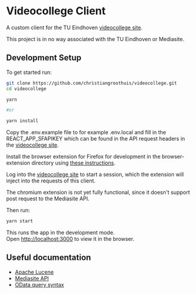 # Videocollege Client

A custom client for the TU Eindhoven [videocollege site](https://videocollege.tue.nl).

This project is in no way associated with the TU Eindhoven or Mediasite.

## Development Setup

To get started run:

```bash
git clone https://github.com/christiangroothuis/videocollege.git
cd videocollege

yarn

#or

yarn install
```

Copy the .env.example file to for example .env.local and fill in the REACT_APP_SFAPIKEY which can be found in the API request headers in the [videocollege site](https://videocollege.tue.nl).

Install the browser extension for Firefox for development in the browser-extension directory using [these instructions](https://extensionworkshop.com/documentation/develop/temporary-installation-in-firefox/).

Log into the [videocollege site](https://videocollege.tue.nl/Mediasite/Manage) to start a session, which the extension will inject into the requests of this client.

The chromium extension is not yet fully functional, since it doesn't support post request to the Mediasite API.

Then run:

```bash
yarn start
```

This runs the app in the development mode.\
Open [http://localhost:3000](http://localhost:3000) to view it in the browser.

## Useful documentation

-   [Apache Lucene](https://lucene.apache.org/core/2_9_4/queryparsersyntax.html)
-   [Mediasite API](https://training.mediasite.com/Mediasite/api/v1/$metadata)
-   [OData query syntax](https://www.odata.org/documentation/odata-version-3-0/url-conventions)
